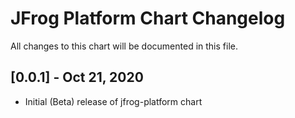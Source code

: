 # JFrog Platform Chart Changelog
All changes to this chart will be documented in this file.

## [0.0.1] - Oct 21, 2020
* Initial (Beta) release of jfrog-platform chart
